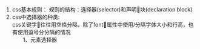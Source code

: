 1. css基本规则：
   规则的结构：选择器(selector)和声明块(declaration block)
2. css中选择器的种类:<br/>
   css关键字往往用空格分隔，除了font属性中使用/分隔字体大小和行高，也有使用逗号分分隔的情况<br/>
   &emsp;&emsp;1、元素选择器<br />
   &emsp;&emsp;
